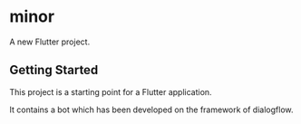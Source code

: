 # minor

A new Flutter project.

## Getting Started

This project is a starting point for a Flutter application.

It contains a bot which has been developed on the framework of dialogflow.
